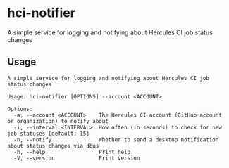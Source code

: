 # hci-notifier

A simple service for logging and notifying about Hercules CI job status changes

## Usage
```
A simple service for logging and notifying about Hercules CI job status changes

Usage: hci-notifier [OPTIONS] --account <ACCOUNT>

Options:
  -a, --account <ACCOUNT>    The Hercules CI account (GitHub account or organization) to notify about
  -i, --interval <INTERVAL>  How often (in seconds) to check for new job statuses [default: 15]
  -n, --notify               Whether to send a desktop notification about status changes via dbus
  -h, --help                 Print help
  -V, --version              Print version
```
